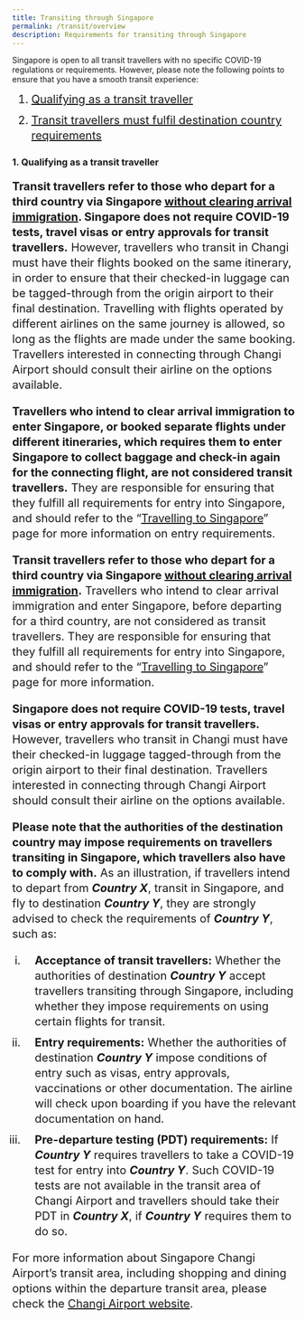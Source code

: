 ```yaml
---
title: Transiting through Singapore
permalink: /transit/overview
description: Requirements for transiting through Singapore
---
```

Singapore is open to all transit travellers with no specific COVID-19 regulations or requirements. However, please note the following points to ensure that you have a smooth transit experience:

<ol style="margin-top:10px; margin-bottom:10px; font-size:20px;">
  <li style="margin-top:10px; margin-bottom:10px; font-size:20px; line-height:1.35;"><a href="#transittraveller">Qualifying as a transit traveller</a> </li>
  <li style="margin-top:10px; margin-bottom:10px; font-size:20px; line-height:1.35;"><a href="#PDT">Transit travellers must fulfil destination country requirements</a></li>
</ol>

<div id="transittraveller"></div>

### 1. Qualifying as a transit traveller

<p style="font-size:20px; line-height:1.35;"><b>Transit travellers refer to those who depart for a third country via Singapore <u>without clearing arrival immigration</u>. Singapore does not require COVID-19 tests, travel visas or entry approvals for transit travellers.</b> However, travellers who transit in Changi must have their flights booked on the same itinerary, in order to ensure that their checked-in luggage can be tagged-through from the origin airport to their final destination. Travelling with flights operated by different airlines on the same journey is allowed, so long as the flights are made under the same booking. Travellers interested in connecting through Changi Airport should consult their airline on the options available.</p>

<p style="font-size:20px; line-height:1.35;"><b>Travellers who intend to clear arrival immigration to enter Singapore, or booked separate flights under different itineraries, which requires them to enter Singapore to collect baggage and check-in again for the connecting flight, are not considered transit travellers.</b> They are responsible for ensuring that they fulfill all requirements for entry into Singapore, and should refer to the “<a href="/arriving/overview" target="_blank">Travelling to Singapore</a>” page for more information on entry requirements.</p>

<p style="font-size:20px; line-height:1.35;"><b>Transit travellers refer to those who depart for a third country via Singapore <u>without clearing arrival immigration</u>.</b> Travellers who intend to clear arrival immigration and enter Singapore, before departing for a third country, are not considered as transit travellers. They are responsible for ensuring that they fulfill all requirements for entry into Singapore, and should refer to the “<a href="/arriving/overview" target="_blank">Travelling to Singapore</a>” page for more information.</p>

<p style="font-size:20px; line-height:1.35;"><b>Singapore does not require COVID-19 tests, travel visas or entry approvals for transit travellers.</b> However, travellers who transit in Changi must have  their checked-in luggage tagged-through from the origin airport to their final destination. Travellers interested in connecting through Changi Airport should consult their airline on the options available.</p>

<p style="font-size:20px; line-height:1.35;"><b>Please note that the authorities of the destination country may impose requirements on travellers transiting in Singapore, which travellers also have to comply with.</b> As an illustration, if travellers intend to depart from <b><i>Country X</i></b>, transit in Singapore, and fly to destination <b><i>Country Y</i></b>, they are strongly advised to check the requirements of <b><i>Country Y</i></b>, such as:</p>

<ol style="padding-left:20px; margin-top:10px; margin-bottom:10px; font-size:20px; list-style-type: lower-roman;">
  <li style="padding-left:20px; margin-top:10px; margin-bottom:10px; font-size:20px; line-height:1.35;"><b>Acceptance of transit travellers:</b> Whether the authorities of destination <b><i>Country Y</i></b> accept travellers transiting through Singapore, including whether they impose requirements on using certain flights for transit.  </li>
  <li style="padding-left:20px; margin-top:10px; margin-bottom:10px; font-size:20px; line-height:1.35;"><b>Entry requirements:</b> Whether the authorities of destination <b><i>Country Y</i></b> impose conditions of entry such as visas, entry approvals, vaccinations or other documentation. The airline will check upon boarding if you have the relevant documentation on hand.</li>
    <li style="padding-left:20px; margin-top:10px; margin-bottom:10px; font-size:20px; line-height:1.35;"><b>Pre-departure testing (PDT) requirements:</b> If <b><i>Country Y</i></b> requires travellers to take a COVID-19 test for entry into <b><i>Country Y</i></b>. Such COVID-19 tests are not available in the transit area of Changi Airport and travellers should take their PDT in <b><i>Country X</i></b>, if <b><i>Country Y</i></b> requires them to do so.</li>
</ol>

<p style="font-size:20px; line-height:1.35;">For more information about Singapore Changi Airport’s transit area, including shopping and dining options within the departure transit area, please check the <a href="https://www.changiairport.com/en/airport-guide/Covid-19/transiting-through-airport.html" target="_blank">Changi Airport website</a>.</p>